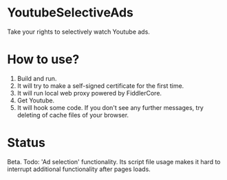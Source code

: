 # YoutubeSelectiveAds
Take your rights to selectively watch Youtube ads.
# How to use?
1. Build and run.
2. It will try to make a self-signed certificate for the first time.
3. It will run local web proxy powered by FiddlerCore.
4. Get Youtube.
5. It will hook some code. If you don't see any further messages, try deleting of cache files of your browser.

# Status
Beta. Todo: 'Ad selection' functionality. Its script file usage makes it hard to interrupt additional functionality after pages loads.
